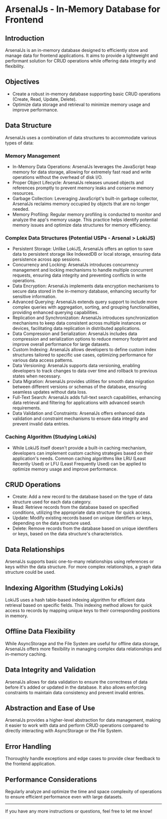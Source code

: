 # ArsenalJs - In-Memory Database for Frontend

## Introduction
ArsenalJs is an in-memory database designed to efficiently store and manage data for frontend applications. It aims to provide a lightweight and performant solution for CRUD operations while offering data integrity and flexibility.

## Objectives
- Create a robust in-memory database supporting basic CRUD operations (Create, Read, Update, Delete).
- Optimize data storage and retrieval to minimize memory usage and improve performance.

## Data Structure
ArsenalJs uses a combination of data structures to accommodate various types of data:

### Memory Management
- In-Memory Data Operations: ArsenalJs leverages the JavaScript heap memory for data storage, allowing for extremely fast read and write operations without the overhead of disk I/O.
- Proper Object Lifecycle: ArsenalJs releases unused objects and references promptly to prevent memory leaks and conserve memory resources.
- Garbage Collection: Leveraging JavaScript's built-in garbage collector, ArsenalJs reclaims memory occupied by objects that are no longer needed.
- Memory Profiling: Regular memory profiling is conducted to monitor and analyze the app's memory usage. This practice helps identify potential memory issues and optimize data structures for memory efficiency.

### Complex Data Structures (Potential USPs - Arsenal > LokiJS)
- Persistent Storage: Unlike LokiJS, ArsenalJs offers an option to save data to persistent storage like IndexedDB or local storage, ensuring data persistence across app sessions.
- Concurrency and Locking: ArsenalJs introduces concurrency management and locking mechanisms to handle multiple concurrent requests, ensuring data integrity and preventing conflicts in write operations.
- Data Encryption: ArsenalJs implements data encryption mechanisms to secure data stored in the in-memory database, enhancing security for sensitive information.
- Advanced Querying: ArsenalJs extends query support to include more complex queries with aggregation, sorting, and grouping functionalities, providing enhanced querying capabilities.
- Replication and Synchronization: ArsenalJs introduces synchronization mechanisms to keep data consistent across multiple instances or devices, facilitating data replication in distributed applications.
- Data Compression and Serialization: ArsenalJs includes data compression and serialization options to reduce memory footprint and improve overall performance for large datasets.
- Custom Indexing: ArsenalJs allows developers to define custom index structures tailored to specific use cases, optimizing performance for various data access patterns.
- Data Versioning: ArsenalJs supports data versioning, enabling developers to track changes to data over time and rollback to previous states when necessary.
- Data Migration: ArsenalJs provides utilities for smooth data migration between different versions or schemas of the database, ensuring seamless updates without data loss.
- Full-Text Search: ArsenalJs adds full-text search capabilities, enhancing data retrieval and filtering for applications with advanced search requirements.
- Data Validation and Constraints: ArsenalJs offers enhanced data validation and constraint mechanisms to ensure data integrity and prevent invalid data entries.

### Caching Algorithm (Studying LokiJs)
- While LokiJS itself doesn't provide a built-in caching mechanism, developers can implement custom caching strategies based on their application's needs. Common caching algorithms like LRU (Least Recently Used) or LFU (Least Frequently Used) can be applied to optimize memory usage and improve performance.

## CRUD Operations
- Create: Add a new record to the database based on the type of data structure used for each data category.
- Read: Retrieve records from the database based on specified conditions, utilizing the appropriate data structure for quick access.
- Update: Modify existing records based on unique identifiers or keys, depending on the data structure used.
- Delete: Remove records from the database based on unique identifiers or keys, based on the data structure's characteristics.

## Data Relationships
ArsenalJs supports basic one-to-many relationships using references or keys within the data structure. For more complex relationships, a graph data structure could be used.

## Indexing Algorithm (Studying LokiJs)
LokiJS uses a hash table-based indexing algorithm for efficient data retrieval based on specific fields. This indexing method allows for quick access to records by mapping unique keys to their corresponding positions in memory.

## Offline Data Flexibility
While AsyncStorage and the File System are useful for offline data storage, ArsenalJs offers more flexibility in managing complex data relationships and in-memory caching.

## Data Integrity and Validation
ArsenalJs allows for data validation to ensure the correctness of data before it's added or updated in the database. It also allows enforcing constraints to maintain data consistency and prevent invalid entries.

## Abstraction and Ease of Use
ArsenalJs provides a higher-level abstraction for data management, making it easier to work with data and perform CRUD operations compared to directly interacting with AsyncStorage or the File System.

## Error Handling
Thoroughly handle exceptions and edge cases to provide clear feedback to the frontend application.

## Performance Considerations
Regularly analyze and optimize the time and space complexity of operations to ensure efficient performance even with large datasets.

---
If you have any more instructions or questions, feel free to let me know!
